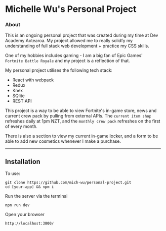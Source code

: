 # Michelle Wu's Personal Project

### About

This is an ongoing personal project that was created during my time at Dev Academy Aotearoa. My project allowed me to really solidfy my understanding of full stack web development + practice my CSS skills. 

One of my hobbies includes gaming - I am a big fan of Epic Games' `Fortnite Battle Royale` and my project is a reflection of that. 

My personal project utilises the following tech stack:
- React with webpack
- Redux 
- Knex
- SQlite 
- REST API

This project is a way to be able to view Fortnite's in-game store, news and current crew pack by pulling from external APIs.
The `current item shop` refreshes daily at 1pm NZT, and the `monthly crew pack` refreshes on the first of every month.

There is also a section to view my current in-game locker, and a form to be able to add new cosmetics whenever I make a purchase.

---

## Installation 

To use:


```zh
git clone https://github.com/mich-wu/personal-project.git
cd [your-app] && npm i
```

Run the server via the terminal
```zh
npm run dev
```

Open your browser
```zh
http://localhost:3000/
```
